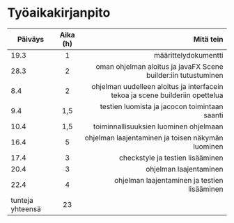 # Työaikakirjanpito


| Päiväys       | Aika (h)      | Mitä tein |
| ------------- |:-------------:| -----------------------------:|
| 19.3          | 1             |määrittelydokumentti           |
| 28.3          | 2             |oman ohjelman aloitus ja javaFX Scene builder:iin tutustuminen          |
| 8.4          | 2             |ohjelman uudelleen aloitus ja interfacein tekoa ja scene builderiin opettelua           |
| 9.4          | 1,5             |testien luomista ja jacocon toimintaan saanti           |
| 10.4          | 1,5             |toiminnallisuuksien luominen ohjelmaan            |
| 16.4          | 5            |ohjelman laajentaminen ja toisen näkymän luominen           |
| 17.4          | 3            |checkstyle ja testien lisääminen            |
| 20.4          | 3           |ohjelman laajentaminen          |
| 22.4          | 4            |ohjelman laajentaminen ja testien lisääminen            |
| tunteja yhteensä | 23             |           |
